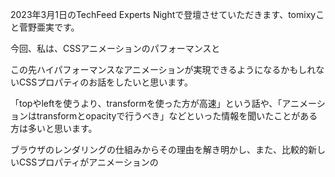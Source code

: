 2023年3月1日のTechFeed Experts Nightで登壇させていただきます、tomixyこと菅野亜実です。

今回、私は、CSSアニメーションのパフォーマンスと

この先ハイパフォーマンスなアニメーションが実現できるようになるかもしれないCSSプロパティのお話をしたいと思います。

「topやleftを使うより、transformを使った方が高速」という話や、「アニメーションはtransformとopacityで行うべき」などといった情報を聞いたことがある方は多いと思います。

ブラウザのレンダリングの仕組みからその理由を解き明かし、また、比較的新しいCSSプロパティがアニメーションの